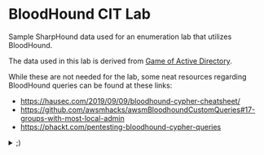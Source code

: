 # BloodHound CIT Lab

Sample SharpHound data used for an enumeration lab that utilizes BloodHound.

The data used in this lab is derived from [Game of Active Directory](https://github.com/Orange-Cyberdefense/GOAD).

While these are not needed for the lab, some neat resources regarding BloodHound queries can be found at these links:
- https://hausec.com/2019/09/09/bloodhound-cypher-cheatsheet/
- https://github.com/awsmhacks/awsmBloodhoundCustomQueries#17-groups-with-most-local-admin
- https://phackt.com/pentesting-bloodhound-cypher-queries

<details>
<summary>;)</summary>
  
  `MATCH p=(m:User)-[r:AdminTo]->(n:Computer) RETURN m.name, n.name ORDER BY m.name`
</details>
